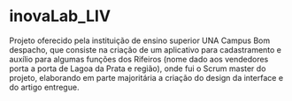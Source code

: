 # inovaLab_LIV
Projeto oferecido pela instituição de ensino superior UNA Campus Bom despacho, que consiste na criação de um aplicativo para cadastramento e auxílio para algumas funções dos Rifeiros (nome dado aos vendedores porta a porta de Lagoa da Prata e região), onde fui o Scrum master do projeto, elaborando em parte majoritária a criação do design da interface e do artigo entregue.
